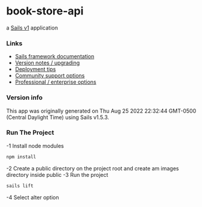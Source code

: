 # book-store-api

a [Sails v1](https://sailsjs.com) application


### Links

+ [Sails framework documentation](https://sailsjs.com/get-started)
+ [Version notes / upgrading](https://sailsjs.com/documentation/upgrading)
+ [Deployment tips](https://sailsjs.com/documentation/concepts/deployment)
+ [Community support options](https://sailsjs.com/support)
+ [Professional / enterprise options](https://sailsjs.com/enterprise)


### Version info

This app was originally generated on Thu Aug 25 2022 22:32:44 GMT-0500 (Central Daylight Time) using Sails v1.5.3.

### Run The Project

-1 Install node modules
```bash
npm install
```
-2 Create a public directory on the project root and create am images directory inside public
-3 Run the project
```bash
sails lift
```
-4 Select alter option
